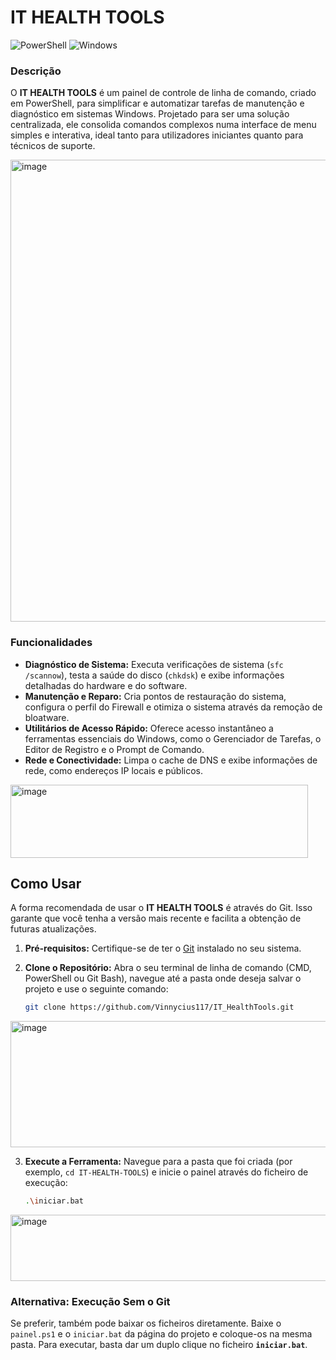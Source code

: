 # IT HEALTH TOOLS

![PowerShell](https://img.shields.io/badge/PowerShell-5391FE?style=for-the-badge&logo=powershell&logoColor=white)
![Windows](https://img.shields.io/badge/Windows-0078D4?style=for-the-badge&logo=windows&logoColor=white)

### Descrição

O **IT HEALTH TOOLS** é um painel de controle de linha de comando, criado em PowerShell, para simplificar e automatizar tarefas de manutenção e diagnóstico em sistemas Windows. Projetado para ser uma solução centralizada, ele consolida comandos complexos numa interface de menu simples e interativa, ideal tanto para utilizadores iniciantes quanto para técnicos de suporte.

<img width="864" height="739" alt="image" src="https://github.com/user-attachments/assets/777a6a0a-9142-4840-b180-8ad3b4b33f28" />

### Funcionalidades

- **Diagnóstico de Sistema:** Executa verificações de sistema (`sfc /scannow`), testa a saúde do disco (`chkdsk`) e exibe informações detalhadas do hardware e do software.
- **Manutenção e Reparo:** Cria pontos de restauração do sistema, configura o perfil do Firewall e otimiza o sistema através da remoção de bloatware.
- **Utilitários de Acesso Rápido:** Oferece acesso instantâneo a ferramentas essenciais do Windows, como o Gerenciador de Tarefas, o Editor de Registro e o Prompt de Comando.
- **Rede e Conectividade:** Limpa o cache de DNS e exibe informações de rede, como endereços IP locais e públicos.

<img width="476" height="117" alt="image" src="https://github.com/user-attachments/assets/486d16a0-f4c6-43c6-bfc4-a960aef0edb2" />

## Como Usar

A forma recomendada de usar o **IT HEALTH TOOLS** é através do Git. Isso garante que você tenha a versão mais recente e facilita a obtenção de futuras atualizações.

1.  **Pré-requisitos:** Certifique-se de ter o [Git](https://git-scm.com/) instalado no seu sistema.

2.  **Clone o Repositório:** Abra o seu terminal de linha de comando (CMD, PowerShell ou Git Bash), navegue até a pasta onde deseja salvar o projeto e use o seguinte comando:

    ```bash
    git clone https://github.com/Vinnycius117/IT_HealthTools.git
    ```
<img width="1109" height="202" alt="image" src="https://github.com/user-attachments/assets/26e0ad8d-6ce8-4740-9cd8-7cdb1b6dbaa3" />


3.  **Execute a Ferramenta:** Navegue para a pasta que foi criada (por exemplo, `cd IT-HEALTH-TOOLS`) e inicie o painel através do ficheiro de execução:

    ```bash
    .\iniciar.bat
    ```

<img width="672" height="106" alt="image" src="https://github.com/user-attachments/assets/14139d78-9296-4e9d-983b-82e4f40ce259" />


### Alternativa: Execução Sem o Git

Se preferir, também pode baixar os ficheiros diretamente. Baixe o `painel.ps1` e o `iniciar.bat` da página do projeto e coloque-os na mesma pasta. Para executar, basta dar um duplo clique no ficheiro **`iniciar.bat`**.
